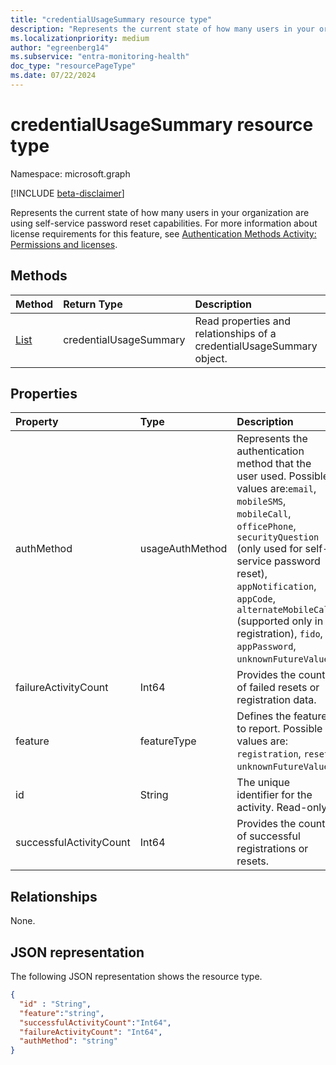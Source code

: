 ```yaml
---
title: "credentialUsageSummary resource type"
description: "Represents the current state of how many users in your organization are using self-service password reset capabilities."
ms.localizationpriority: medium
author: "egreenberg14"
ms.subservice: "entra-monitoring-health"
doc_type: "resourcePageType"
ms.date: 07/22/2024
---
```


# credentialUsageSummary resource type

Namespace: microsoft.graph

[!INCLUDE [beta-disclaimer](../../includes/beta-disclaimer.md)]

Represents the current state of how many users in your organization are using self-service password reset capabilities. For more information about license requirements for this feature, see [Authentication Methods Activity: Permissions and licenses](/entra/identity/authentication/howto-authentication-methods-activity#permissions-and-licenses).

## Methods

| Method       | Return Type | Description |
|:-------------|:------------|:------------|
| [List](../api/reportroot-getcredentialusagesummary.md) | credentialUsageSummary | Read properties and relationships of a credentialUsageSummary object. |

## Properties

| Property     | Type        | Description |
|:-------------|:------------|:------------|
| authMethod | usageAuthMethod | Represents the authentication method that the user used. Possible values are:`email`, `mobileSMS`, `mobileCall`, `officePhone`, `securityQuestion` (only used for self-service password reset), `appNotification`, `appCode`, `alternateMobileCall` (supported only in registration), `fido`, `appPassword`, `unknownFutureValue`. |
| failureActivityCount | Int64 | Provides the count of failed resets or registration data. |
| feature | featureType | Defines the feature to report. Possible values are: `registration`, `reset`, `unknownFutureValue`. |
| id | String | The unique identifier for the activity. Read-only. |
| successfulActivityCount | Int64 | Provides the count of successful registrations or resets. |

## Relationships

None.

## JSON representation

The following JSON representation shows the resource type.

<!-- {
  "blockType": "resource",
  "optionalProperties": [

  ],
  "@odata.type": "microsoft.graph.credentialUsageSummary",
  "keyProperty": "id"
}-->

```json
{
  "id" : "String",
  "feature":"string",
  "successfulActivityCount":"Int64",
  "failureActivityCount": "Int64",
  "authMethod": "string"
}
```

<!-- uuid: 16cd6b66-4b1a-43a1-adaf-3a886856ed98
2019-02-04 14:57:30 UTC -->
<!-- {
  "type": "#page.annotation",
  "description": "credentialUsageSummary resource",
  "keywords": "",
  "section": "documentation",
  "tocPath": ""
}-->

